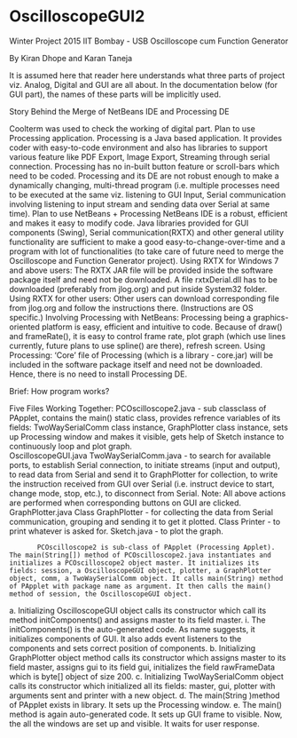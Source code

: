 # OscilloscopeGUI2
  Winter Project 2015 IIT Bombay - USB Oscilloscope cum Function Generator

By Kiran Dhope and Karan Taneja

It is assumed here that reader here understands what three parts of project viz. Analog, Digital and GUI are all about. In the documentation below (for GUI part), the names of these parts will be implicitly used. 


Story Behind the Merge of NetBeans IDE and Processing DE

Coolterm was used to check the working of digital part. 
Plan to use Processing application.
Processing is a Java based application.
It provides coder with easy-to-code environment and also has libraries to support various feature like PDF Export, Image Export, Streaming through serial connection.
Processing has no in-built button feature or scroll-bars which need to be coded.
Processing and its DE are not robust enough to make a dynamically changing, multi-thread program (i.e. multiple processes need to be executed at the same viz. listening to GUI Input, Serial communication involving listening to input stream and sending data over Serial at same time).
Plan to use NetBeans + Processing
NetBeans IDE is a robust, efficient and makes it easy to modify code. 
Java libraries provided for GUI components (Swing), Serial communication(RXTX) and other general utility functionality are sufficient to make a good easy-to-change-over-time and a program with lot of functionalities (to take care of future need to merge the Oscilloscope and Function Generator project).
Using RXTX for Windows 7 and above users: The RXTX JAR file will be provided inside the software package itself and need not be downloaded. A file rxtxDerial.dll has to be downloaded (preferably from jlog.org) and put inside System32 folder.
Using RXTX for other users: Other users can download corresponding file from jlog.org and follow the instructions there. (Instructions are OS specific.) 
Involving Processing with NetBeans: Processing being a graphics-oriented platform is easy, efficient and intuitive to code. Because of draw() and frameRate(), it is easy to control frame rate, plot graph (which use lines currently, future plans to use spline() are there), refresh screen.
Using Processing: ‘Core’ file of Processing (which is a library - core.jar) will be included in the software package itself and need not be downloaded. Hence, there is no need to install Processing DE. 

Brief: How program works?  

Five Files Working Together:
PCOscilloscope2.java - sub classclass of PApplet, contains the main() static class, provides refrence variables of its fields: TwoWaySerialComm class instance, GraphPlotter class instance, sets up Processing window and makes it visible, gets help of Sketch instance to continuously loop and plot graph.  
OscilloscopeGUI.java
TwoWaySerialComm.java - to search for available ports, to establish Serial connection, to initiate streams (input and output),  to read data from Serial and send it to GraphPlotter for collection, to write the instruction received from GUI over Serial (i.e. instruct device to start, change mode, stop, etc.), to disconnect from Serial. 
Note: All above actions are performed when corresponding buttons on GUI are clicked.
GraphPlotter.java
Class GraphPlotter - for collecting the data from Serial communication, grouping and sending it to get it plotted.
Class Printer - to print whatever is asked for.
Sketch.java - to plot the graph.

           PCOscilloscope2 is sub-class of PApplet (Processing Applet). The main(String[]) method of PCOscilloscope2.java instantiates and initializes a PCOscilloscope2 object master. It initializes its fields: session, a OscilloscopeGUI object, plotter, a GraphPlotter object, comm, a TwoWaySerialComm object. It calls main(String) method of PApplet with package name as argument. It then calls the main() method of session, the OscilloscopeGUI object.
           
a.       Initializing OscilloscopeGUI object calls its constructor which call its method initComponents() and assigns master to its field master.
                                                               i.      The initComponents() is the auto-generated code. As name suggests, it initializes components of GUI. It also adds event listeners to the components and sets correct position of components.
b.      Initializing GraphPlotter object method calls its constructor which assigns master to its field master, assigns gui to its field gui, initializes the field rawFrameData which is byte[] object of size 200.
c.       Initializing TwoWaySerialComm object calls its constructor which initialized all its fields: master, gui, plotter with arguments sent and printer with a new object.
d.      The main(String )method of PApplet exists in library. It sets up the Processing window.
e.      The main() method is again auto-generated code. It sets up GUI frame to visible. Now, the all the windows are set up and visible. It waits for user response.
